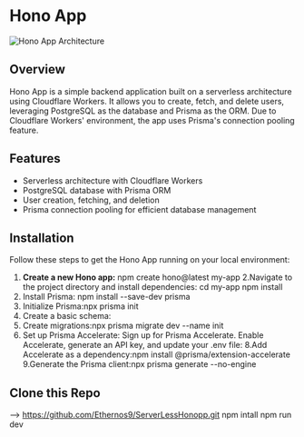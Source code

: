 # Hono App

![Hono App Architecture](path/to/your/image.png)

## Overview

Hono App is a simple backend application built on a serverless architecture using Cloudflare Workers. It allows you to create, fetch, and delete users, leveraging PostgreSQL as the database and Prisma as the ORM. Due to Cloudflare Workers' environment, the app uses Prisma's connection pooling feature.

## Features

- Serverless architecture with Cloudflare Workers
- PostgreSQL database with Prisma ORM
- User creation, fetching, and deletion
- Prisma connection pooling for efficient database management

## Installation

Follow these steps to get the Hono App running on your local environment:

1. **Create a new Hono app:**
   npm create hono@latest my-app
2.Navigate to the project directory and install dependencies:
cd my-app
npm install
3. Install Prisma: npm install --save-dev prisma
4. Initialize Prisma:npx prisma init
5. Create a basic schema:
6. Create migrations:npx prisma migrate dev --name init
7. Set up Prisma Accelerate:  Sign up for Prisma Accelerate.
Enable Accelerate, generate an API key, and update your .env file:
8.Add Accelerate as a dependency:npm install @prisma/extension-accelerate
9.Generate the Prisma client:npx prisma generate --no-engine

## Clone this Repo
--> https://github.com/Ethernos9/ServerLessHonopp.git
npm intall
npm run dev


   
